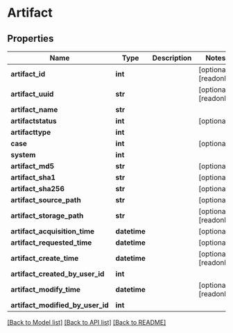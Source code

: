 # Artifact

## Properties
Name | Type | Description | Notes
------------ | ------------- | ------------- | -------------
**artifact_id** | **int** |  | [optional] [readonly] 
**artifact_uuid** | **str** |  | [optional] [readonly] 
**artifact_name** | **str** |  | 
**artifactstatus** | **int** |  | [optional] 
**artifacttype** | **int** |  | 
**case** | **int** |  | [optional] 
**system** | **int** |  | 
**artifact_md5** | **str** |  | [optional] 
**artifact_sha1** | **str** |  | [optional] 
**artifact_sha256** | **str** |  | [optional] 
**artifact_source_path** | **str** |  | [optional] 
**artifact_storage_path** | **str** |  | [optional] [readonly] 
**artifact_acquisition_time** | **datetime** |  | [optional] 
**artifact_requested_time** | **datetime** |  | [optional] 
**artifact_create_time** | **datetime** |  | [optional] [readonly] 
**artifact_created_by_user_id** | **int** |  | 
**artifact_modify_time** | **datetime** |  | [optional] [readonly] 
**artifact_modified_by_user_id** | **int** |  | 

[[Back to Model list]](../README.md#documentation-for-models) [[Back to API list]](../README.md#documentation-for-api-endpoints) [[Back to README]](../README.md)


